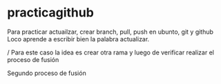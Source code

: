 # practicagithub
Para practicar actuailzar, crear branch, pull, push en ubunto, git y github
Loco aprende a escribir bien la palabra actualizar.

/ Para este caso la idea es crear otra rama y luego de verificar realizar el proceso de fusión


Segundo proceso de fusión